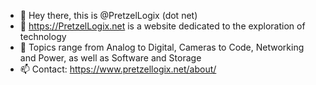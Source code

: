 - 👋 Hey there, this is @PretzelLogix (dot net)
- 👀 https://PretzelLogix.net is a website dedicated to the exploration of technology
- 🌱 Topics range from Analog to Digital, Cameras to Code, Networking and Power, as well as Software and Storage
- 📫 Contact: https://www.pretzellogix.net/about/

<!---
PretzelLogix/PretzelLogix is a ✨ special ✨ repository because its `README.md` (this file) appears on your GitHub profile.
You can click the Preview link to take a look at your changes.
--->

